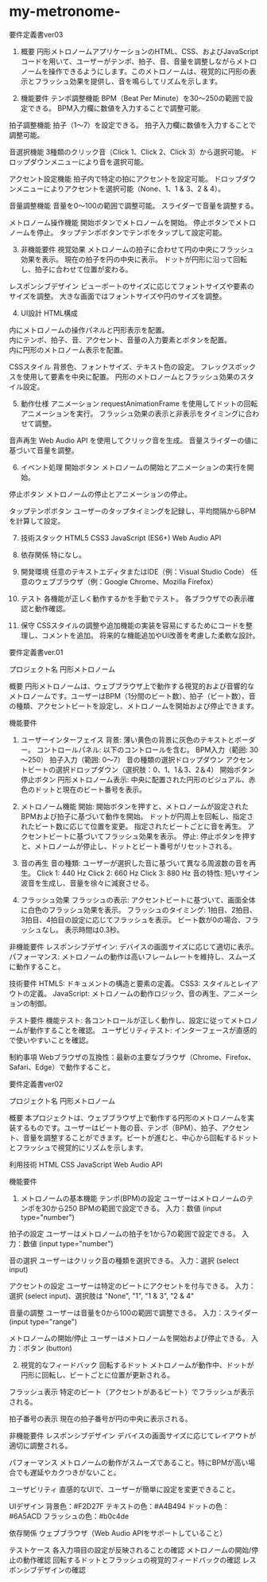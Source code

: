 # my-metronome-


要件定義書ver03

1. 概要
円形メトロノームアプリケーションのHTML、CSS、およびJavaScriptコードを用いて、ユーザーがテンポ、拍子、音、音量を調整しながらメトロノームを操作できるようにします。このメトロノームは、視覚的に円形の表示とフラッシュ効果を提供し、音を鳴らしてリズムを示します。

2. 機能要件
テンポ調整機能
BPM（Beat Per Minute）を30～250の範囲で設定できる。
BPM入力欄に数値を入力することで調整可能。

拍子調整機能
拍子（1～7）を設定できる。
拍子入力欄に数値を入力することで調整可能。

音選択機能
3種類のクリック音（Click 1、Click 2、Click 3）から選択可能。
ドロップダウンメニューにより音を選択可能。

アクセント設定機能
拍子内で特定の拍にアクセントを設定可能。
ドロップダウンメニューによりアクセントを選択可能（None、1、1 & 3、2 & 4）。

音量調整機能
音量を0～100の範囲で調整可能。
スライダーで音量を調整する。

メトロノーム操作機能
開始ボタンでメトロノームを開始。
停止ボタンでメトロノームを停止。
タップテンポボタンでテンポをタップして設定可能。

3. 非機能要件
視覚効果
メトロノームの拍子に合わせて円の中央にフラッシュ効果を表示。
現在の拍子を円の中央に表示。
ドットが円形に沿って回転し、拍子に合わせて位置が変わる。

レスポンシブデザイン
ビューポートのサイズに応じてフォントサイズや要素のサイズを調整。
大きな画面ではフォントサイズや円のサイズを調整。

4. UI設計
HTML構成
<div class="container"> 内にメトロノームの操作パネルと円形表示を配置。
<div class="controls"> 内にテンポ、拍子、音、アクセント、音量の入力要素とボタンを配置。
<div class="circle-container"> 内に円形のメトロノーム表示を配置。

CSSスタイル
背景色、フォントサイズ、テキスト色の設定。
フレックスボックスを使用して要素を中央に配置。
円形のメトロノームとフラッシュ効果のスタイル設定。

5. 動作仕様
アニメーション
requestAnimationFrame を使用してドットの回転アニメーションを実行。
フラッシュ効果の表示と非表示をタイミングに合わせて調整。

音声再生
Web Audio API を使用してクリック音を生成。
音量スライダーの値に基づいて音量を調整。

6. イベント処理
開始ボタン
メトロノームの開始とアニメーションの実行を開始。

停止ボタン
メトロノームの停止とアニメーションの停止。

タップテンポボタン
ユーザーのタップタイミングを記録し、平均間隔からBPMを計算して設定。

7. 技術スタック
HTML5
CSS3
JavaScript (ES6+)
Web Audio API

8. 依存関係
特になし。

9. 開発環境
任意のテキストエディタまたはIDE（例：Visual Studio Code）
任意のウェブブラウザ（例：Google Chrome、Mozilla Firefox）

10. テスト
各機能が正しく動作するかを手動でテスト。
各ブラウザでの表示確認と動作確認。

11. 保守
CSSスタイルの調整や追加機能の実装を容易にするためにコードを整理し、コメントを追加。
将来的な機能追加やUI改善を考慮した柔軟な設計。






要件定義書ver.01

プロジェクト名
円形メトロノーム

概要
円形メトロノームは、ウェブブラウザ上で動作する視覚的および音響的なメトロノームです。ユーザーはBPM（1分間のビート数）、拍子（ビート数）、音の種類、アクセントビートを設定し、メトロノームを開始および停止できます。

機能要件
1. ユーザーインターフェイス
背景: 薄い黄色の背景に灰色のテキストとボーダー。
コントロールパネル: 以下のコントロールを含む。
BPM入力（範囲: 30～250）
拍子入力（範囲: 0～7）
音の種類の選択ドロップダウン
アクセントビートの選択ドロップダウン（選択肢：0、1、1＆3、2＆4）
開始ボタン
停止ボタン
円形メトロノーム表示: 中央に配置された円形のビジュアル、赤色のドットと現在のビート番号を表示。

2. メトロノーム機能
開始: 開始ボタンを押すと、メトロノームが設定されたBPMおよび拍子に基づいて動作を開始。
ドットが円周上を回転し、指定されたビート数に応じて位置を変更。
指定されたビートごとに音を再生。
アクセントビートに基づいてフラッシュ効果を表示。
停止: 停止ボタンを押すと、メトロノームが停止し、ドットとビート番号がリセットされる。

4. 音の再生
音の種類: ユーザーが選択した音に基づいて異なる周波数の音を再生。
Click 1: 440 Hz
Click 2: 660 Hz
Click 3: 880 Hz
音の特性: 短いサイン波音を生成し、音量を徐々に減衰させる。

5. フラッシュ効果
フラッシュの表示: アクセントビートに基づいて、画面全体に白色のフラッシュ効果を表示。
フラッシュのタイミング:
1拍目、2拍目、3拍目、4拍目の設定に応じてフラッシュを表示。
ビート数が0の場合、フラッシュなし。
表示時間は0.3秒。

非機能要件
レスポンシブデザイン: デバイスの画面サイズに応じて適切に表示。
パフォーマンス: メトロノームの動作は高いフレームレートを維持し、スムーズに動作すること。

技術要件
HTML5: ドキュメントの構造と要素の定義。
CSS3: スタイルとレイアウトの定義。
JavaScript: メトロノームの動作ロジック、音の再生、アニメーションの制御。

テスト要件
機能テスト: 各コントロールが正しく動作し、設定に従ってメトロノームが動作することを確認。
ユーザビリティテスト: インターフェースが直感的で使いやすいことを確認。

制約事項
Webブラウザの互換性：最新の主要なブラウザ（Chrome、Firefox、Safari、Edge）で動作すること。





要件定義書ver02

プロジェクト名
円形メトロノーム

概要
本プロジェクトは、ウェブブラウザ上で動作する円形のメトロノームを実装するものです。ユーザーはビート毎の音、テンポ（BPM）、拍子、アクセント、音量を調整することができます。ビートが進むと、中心から回転するドットとフラッシュで視覚的にリズムを示します。

利用技術
HTML
CSS
JavaScript
Web Audio API

機能要件
1. メトロノームの基本機能
テンポ(BPM)の設定
ユーザーはメトロノームのテンポを30から250 BPMの範囲で設定できる。
入力：数値 (input type="number")

拍子の設定
ユーザーはメトロノームの拍子を1から7の範囲で設定できる。
入力：数値 (input type="number")

音の選択
ユーザーはクリック音の種類を選択できる。
入力：選択 (select input)

アクセントの設定
ユーザーは特定のビートにアクセントを付与できる。
入力：選択 (select input)、選択肢は "None", "1", "1 & 3", "2 & 4"

音量の調整
ユーザーは音量を0から100の範囲で調整できる。
入力：スライダー (input type="range")

メトロノームの開始/停止
ユーザーはメトロノームを開始および停止できる。
入力：ボタン (button)

2. 視覚的なフィードバック
回転するドット
メトロノームが動作中、ドットが円形に回転し、ビートごとに位置が更新される。

フラッシュ表示
特定のビート（アクセントがあるビート）でフラッシュが表示される。

拍子番号の表示
現在の拍子番号が円の中央に表示される。

非機能要件
レスポンシブデザイン
デバイスの画面サイズに応じてレイアウトが適切に調整される。

パフォーマンス
メトロノームの動作がスムーズであること。特にBPMが高い場合でも遅延やカクつきがないこと。

ユーザビリティ
直感的なUIで、ユーザーが簡単に設定を変更できること。

UIデザイン
背景色：#F2D27F
テキストの色：#A4B494
ドットの色：#6A5ACD
フラッシュの色：#b0c4de

依存関係
ウェブブラウザ（Web Audio APIをサポートしていること）

テストケース
各入力項目の設定が反映されることの確認
メトロノームの開始/停止の動作確認
回転するドットとフラッシュの視覚的フィードバックの確認
レスポンシブデザインの確認
